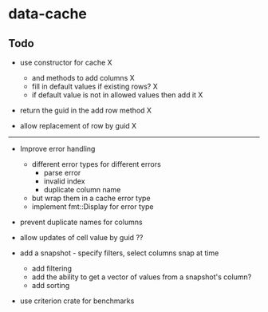# data-cache

## Todo
* use constructor for cache X
    * and methods to add columns X
    * fill in default values if existing rows? X
    * if default value is not in allowed values then add it X


* return the guid in the add row method X 
* allow replacement of row by guid X

-----------------


* Improve error handling
    * different error types for different errors
        * parse error
        * invalid index
        * duplicate column name 
    * but wrap them in a cache error type
    * implement fmt::Display for error type


* prevent duplicate names for columns

* allow updates of cell value by guid  ??


* add a snapshot - specify filters, select columns snap at time
    * add filtering
    * add the ability to get a vector of values from a snapshot's column?
    * add sorting


* use criterion crate for benchmarks

